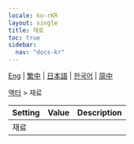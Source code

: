 ```yaml
---
locale: ko-rKR
layout: single
title: 재료
toc: true
sidebar:
  nav: "docs-kr"
---
```

[Eng](/dancexr/menu/2025.4/actor/materials) | [繁中](/tw/dancexr/menu/2025.4/actor/materials) | [日本語](/jp/dancexr/menu/2025.4/actor/materials) | [한국어](/kr/dancexr/menu/2025.4/actor/materials) | [简中](/zh/dancexr/menu/2025.4/actor/materials)

[액터](../menu#액터) > 재료



| Setting | Value | Description |
| :--- | --- | :--- |
| 재료 || 
